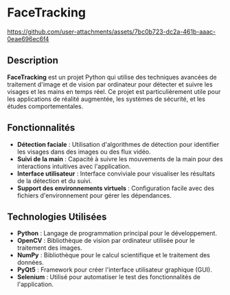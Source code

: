 # FaceTracking

https://github.com/user-attachments/assets/7bc0b723-dc2a-461b-aaac-0eae696ec6f4


## Description

**FaceTracking** est un projet Python qui utilise des techniques avancées de traitement d'image et de vision par ordinateur pour détecter et suivre les visages et les mains en temps réel. Ce projet est particulièrement utile pour les applications de réalité augmentée, les systèmes de sécurité, et les études comportementales.

## Fonctionnalités

- **Détection faciale** : Utilisation d'algorithmes de détection pour identifier les visages dans des images ou des flux vidéo.
- **Suivi de la main** : Capacité à suivre les mouvements de la main pour des interactions intuitives avec l'application.
- **Interface utilisateur** : Interface conviviale pour visualiser les résultats de la détection et du suivi.
- **Support des environnements virtuels** : Configuration facile avec des fichiers d'environnement pour gérer les dépendances.

## Technologies Utilisées

- **Python** : Langage de programmation principal pour le développement.
- **OpenCV** : Bibliothèque de vision par ordinateur utilisée pour le traitement des images.
- **NumPy** : Bibliothèque pour le calcul scientifique et le traitement des données.
- **PyQt5** : Framework pour créer l'interface utilisateur graphique (GUI).
- **Selenium** : Utilisé pour automatiser le test des fonctionnalités de l'application.
